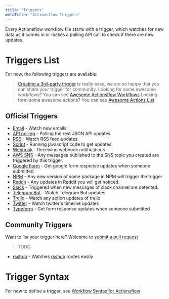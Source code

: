 ```yaml
---
title: "Triggers"
metaTitle: "Actionsflow Triggers"
---
```


Every Actionsflow workflow file starts with a trigger, which watches for new data as it comes in or makes a polling API call to check if there are new updates.

# Triggers List

For now, the following triggers are available:

> [Creating a 3rd-party trigger](./creating-triggers.md) is really easy, we are so happy that you can share your trigger for community.
> Looking for some awesome workflows? You can see [Awesome Actionsflow Workflows](https://github.com/actionsflow/awesome-actionsflow)
> Looking form some awesome actions? You can see [Awesome Actions List](./actions.md)

## Official Triggers

- [Email](./triggers/email.md) - Watch new emails
- [API polling](./triggers/poll.md) - Polling the rest JSON API updates
- [RSS](./triggers/rss.md) - Watch RSS feed updates
- [Script](./triggers/script.md) - Running javascript code to get updates
- [Webhook](./triggers/webhook.md) - Receiving webhook notifications
- [AWS SNS](https://github.com/actionsflow/actionsflow/tree/main/packages/actionsflow-trigger-aws_sns) - Any messages published to the SNS topic you created are triggered by this trigger.
- [Google Form](https://github.com/actionsflow/actionsflow/tree/main/packages/actionsflow-trigger-google_form) - Get google form response updates when someone submitted
- [NPM](https://github.com/actionsflow/actionsflow/tree/main/packages/actionsflow-trigger-npm) - Any new version of some package in NPM will trigger the trigger
- [Reddit](https://github.com/actionsflow/actionsflow/tree/main/packages/actionsflow-trigger-reddit) - Any updates in Reddit you will get noticed.
- [Slack](https://github.com/actionsflow/actionsflow/tree/main/packages/actionsflow-trigger-slack) - Triggered when new messages of slack channel are detected.
- [Telegram Bot](https://github.com/actionsflow/actionsflow/tree/main/packages/actionsflow-trigger-telegram_bot) - Watch Telegram Bot updates
- [Trello](https://github.com/actionsflow/actionsflow/tree/main/packages/actionsflow-trigger-trello) - Watch any action updates of trello
- [Twitter](https://github.com/actionsflow/actionsflow/tree/main/packages/actionsflow-trigger-twitter) - Watch twitter's timeline updates
- [Typeform](https://github.com/actionsflow/actionsflow/tree/main/packages/actionsflow-trigger-typeform) - Get form response updates when someone submitted

## Community Triggers

Want to list your trigger here? Welcome to [submit a pull request](https://github.com/actionsflow/actionsflow/edit/main/docs/triggers.md)

> TODO

- [rsshub](https://github.com/theowenyoung/actionsflow-trigger-rsshub) - Watches [rsshub](https://docs.rsshub.app/social-media.html) routes easily

# Trigger Syntax

For how to define a trigger, see [Workflow Syntax for Actionsflow](./workflow.md)
